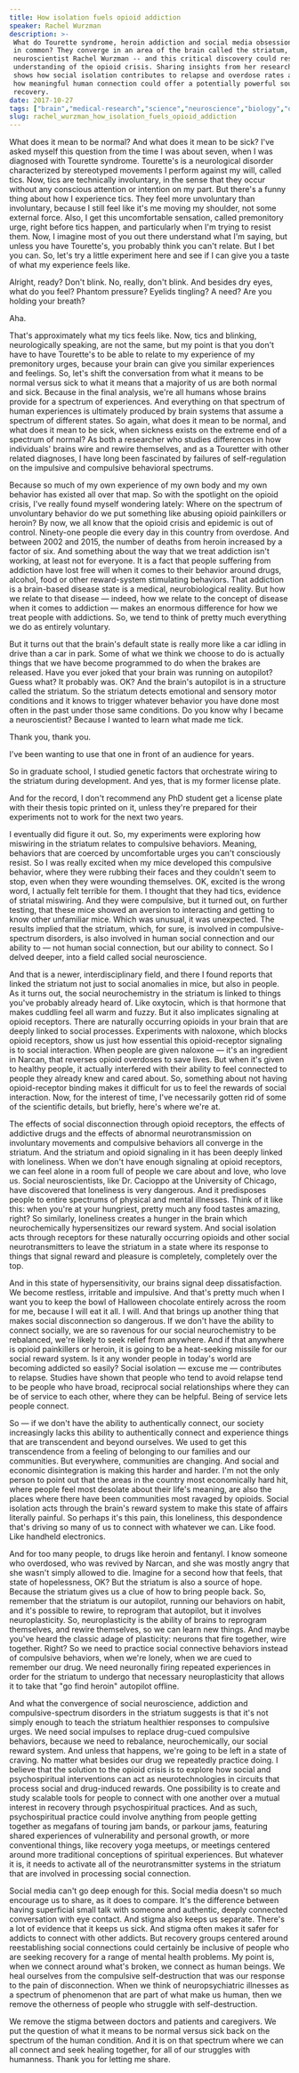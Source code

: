 ```yaml
---
title: How isolation fuels opioid addiction
speaker: Rachel Wurzman
description: >-
 What do Tourette syndrome, heroin addiction and social media obsession all have
 in common? They converge in an area of the brain called the striatum, says
 neuroscientist Rachel Wurzman -- and this critical discovery could reshape our
 understanding of the opioid crisis. Sharing insights from her research, Wurzman
 shows how social isolation contributes to relapse and overdose rates and reveals
 how meaningful human connection could offer a potentially powerful source of
 recovery.
date: 2017-10-27
tags: ["brain","medical-research","science","neuroscience","biology","opioids","addiction","tedx","public-health","narcotics","community","social-change","mental-health"]
slug: rachel_wurzman_how_isolation_fuels_opioid_addiction
---
```


What does it mean to be normal? And what does it mean to be sick? I've asked myself this
question from the time I was about seven, when I was diagnosed with Tourette syndrome.
Tourette's is a neurological disorder characterized by stereotyped movements I perform
against my will, called tics. Now, tics are technically involuntary, in the sense that
they occur without any conscious attention or intention on my part. But there's a funny
thing about how I experience tics. They feel more unvoluntary than involuntary, because I
still feel like it's me moving my shoulder, not some external force. Also, I get this
uncomfortable sensation, called premonitory urge, right before tics happen, and
particularly when I'm trying to resist them. Now, I imagine most of you out there
understand what I'm saying, but unless you have Tourette's, you probably think you can't
relate. But I bet you can. So, let's try a little experiment here and see if I can give
you a taste of what my experience feels like.

Alright, ready? Don't blink. No, really, don't blink. And besides dry eyes, what do you
feel? Phantom pressure? Eyelids tingling? A need? Are you holding your
breath?

Aha.

That's approximately what my tics feels like. Now, tics and blinking, neurologically
speaking, are not the same, but my point is that you don't have to have Tourette's to be
able to relate to my experience of my premonitory urges, because your brain can give you
similar experiences and feelings. So, let's shift the conversation from what it means to be
normal versus sick to what it means that a majority of us are both normal and sick.
Because in the final analysis, we're all humans whose brains provide for a spectrum of
experiences. And everything on that spectrum of human experiences is ultimately produced
by brain systems that assume a spectrum of different states. So again, what does it mean
to be normal, and what does it mean to be sick, when sickness exists on the extreme end of
a spectrum of normal? As both a researcher who studies differences in how individuals'
brains wire and rewire themselves, and as a Touretter with other related diagnoses, I have
long been fascinated by failures of self-regulation on the impulsive and compulsive
behavioral spectrums.

Because so much of my own experience of my own body and my own behavior has existed all
over that map. So with the spotlight on the opioid crisis, I've really found myself
wondering lately: Where on the spectrum of unvoluntary behavior do we put something like
abusing opioid painkillers or heroin? By now, we all know that the opioid crisis and
epidemic is out of control. Ninety-one people die every day in this country from overdose.
And between 2002 and 2015, the number of deaths from heroin increased by a factor of six.
And something about the way that we treat addiction isn't working, at least not for
everyone. It is a fact that people suffering from addiction have lost free will when it
comes to their behavior around drugs, alcohol, food or other reward-system stimulating
behaviors. That addiction is a brain-based disease state is a medical, neurobiological
reality. But how we relate to that disease — indeed, how we relate to the concept of
disease when it comes to addiction — makes an enormous difference for how we treat people
with addictions. So, we tend to think of pretty much everything we do as entirely
voluntary.

But it turns out that the brain's default state is really more like a car idling in drive
than a car in park. Some of what we think we choose to do is actually things that we have
become programmed to do when the brakes are released. Have you ever joked that your brain
was running on autopilot? Guess what? It probably was. OK? And the brain's autopilot is in
a structure called the striatum. So the striatum detects emotional and sensory motor
conditions and it knows to trigger whatever behavior you have done most often in the past
under those same conditions. Do you know why I became a neuroscientist? Because I wanted to
learn what made me tick.

Thank you, thank you.

I've been wanting to use that one in front of an audience for years.

So in graduate school, I studied genetic factors that orchestrate wiring to the striatum
during development. And yes, that is my former license plate.

And for the record, I don't recommend any PhD student get a license plate with their
thesis topic printed on it, unless they're prepared for their experiments not to work for
the next two years.

I eventually did figure it out. So, my experiments were exploring how miswiring in the
striatum relates to compulsive behaviors. Meaning, behaviors that are coerced by
uncomfortable urges you can't consciously resist. So I was really excited when my mice
developed this compulsive behavior, where they were rubbing their faces and they couldn't
seem to stop, even when they were wounding themselves. OK, excited is the wrong word, I
actually felt terrible for them. I thought that they had tics, evidence of striatal
miswiring. And they were compulsive, but it turned out, on further testing, that these
mice showed an aversion to interacting and getting to know other unfamiliar mice. Which
was unusual, it was unexpected. The results implied that the striatum, which, for sure, is
involved in compulsive-spectrum disorders, is also involved in human social connection and
our ability to — not human social connection, but our ability to connect. So I delved
deeper, into a field called social neuroscience.

And that is a newer, interdisciplinary field, and there I found reports that linked the
striatum not just to social anomalies in mice, but also in people. As it turns out, the
social neurochemistry in the striatum is linked to things you've probably already heard
of. Like oxytocin, which is that hormone that makes cuddling feel all warm and fuzzy. But
it also implicates signaling at opioid receptors. There are naturally occurring opioids in
your brain that are deeply linked to social processes. Experiments with naloxone, which
blocks opioid receptors, show us just how essential this opioid-receptor signaling is to
social interaction. When people are given naloxone — it's an ingredient in Narcan, that
reverses opioid overdoses to save lives. But when it's given to healthy people, it
actually interfered with their ability to feel connected to people they already knew and
cared about. So, something about not having opioid-receptor binding makes it difficult for
us to feel the rewards of social interaction. Now, for the interest of time, I've
necessarily gotten rid of some of the scientific details, but briefly, here's where we're
at.

The effects of social disconnection through opioid receptors, the effects of addictive
drugs and the effects of abnormal neurotransmission on involuntary movements and
compulsive behaviors all converge in the striatum. And the striatum and opioid signaling
in it has been deeply linked with loneliness. When we don't have enough signaling at opioid
receptors, we can feel alone in a room full of people we care about and love, who love us.
Social neuroscientists, like Dr. Cacioppo at the University of Chicago, have discovered
that loneliness is very dangerous. And it predisposes people to entire spectrums of
physical and mental illnesses. Think of it like this: when you're at your hungriest, pretty
much any food tastes amazing, right? So similarly, loneliness creates a hunger in the
brain which neurochemically hypersensitizes our reward system. And social isolation acts
through receptors for these naturally occurring opioids and other social neurotransmitters
to leave the striatum in a state where its response to things that signal reward and
pleasure is completely, completely over the top.

And in this state of hypersensitivity, our brains signal deep dissatisfaction. We become
restless, irritable and impulsive. And that's pretty much when I want you to keep the bowl
of Halloween chocolate entirely across the room for me, because I will eat it all. I
will. And that brings up another thing that makes social disconnection so dangerous. If we
don't have the ability to connect socially, we are so ravenous for our social
neurochemistry to be rebalanced, we're likely to seek relief from anywhere. And if that
anywhere is opioid painkillers or heroin, it is going to be a heat-seeking missile for our
social reward system. Is it any wonder people in today's world are becoming addicted so
easily? Social isolation — excuse me — contributes to relapse. Studies have shown that
people who tend to avoid relapse tend to be people who have broad, reciprocal social
relationships where they can be of service to each other, where they can be helpful. Being
of service lets people connect.

So — if we don't have the ability to authentically connect, our society increasingly lacks
this ability to authentically connect and experience things that are transcendent and
beyond ourselves. We used to get this transcendence from a feeling of belonging to our
families and our communities. But everywhere, communities are changing. And social and
economic disintegration is making this harder and harder. I'm not the only person to point
out that the areas in the country most economically hard hit, where people feel most
desolate about their life's meaning, are also the places where there have been communities
most ravaged by opioids. Social isolation acts through the brain's reward system to make
this state of affairs literally painful. So perhaps it's this pain, this loneliness, this
despondence that's driving so many of us to connect with whatever we can. Like food. Like
handheld electronics.

And for too many people, to drugs like heroin and fentanyl. I know someone who overdosed,
who was revived by Narcan, and she was mostly angry that she wasn't simply allowed to die.
Imagine for a second how that feels, that state of hopelessness, OK? But the striatum is
also a source of hope. Because the striatum gives us a clue of how to bring people back.
So, remember that the striatum is our autopilot, running our behaviors on habit, and it's
possible to rewire, to reprogram that autopilot, but it involves neuroplasticity. So,
neuroplasticity is the ability of brains to reprogram themselves, and rewire themselves,
so we can learn new things. And maybe you've heard the classic adage of plasticity:
neurons that fire together, wire together. Right? So we need to practice social connective
behaviors instead of compulsive behaviors, when we're lonely, when we are cued to remember
our drug. We need neuronally firing repeated experiences in order for the striatum to
undergo that necessary neuroplasticity that allows it to take that "go find heroin"
autopilot offline.

And what the convergence of social neuroscience, addiction and compulsive-spectrum
disorders in the striatum suggests is that it's not simply enough to teach the striatum
healthier responses to compulsive urges. We need social impulses to replace drug-cued
compulsive behaviors, because we need to rebalance, neurochemically, our social reward
system. And unless that happens, we're going to be left in a state of craving. No matter
what besides our drug we repeatedly practice doing. I believe that the solution to the
opioid crisis is to explore how social and psychospiritual interventions can act as
neurotechnologies in circuits that process social and drug-induced rewards. One
possibility is to create and study scalable tools for people to connect with one another
over a mutual interest in recovery through psychospiritual practices. And as such,
psychospiritual practice could involve anything from people getting together as megafans
of touring jam bands, or parkour jams, featuring shared experiences of vulnerability and
personal growth, or more conventional things, like recovery yoga meetups, or meetings
centered around more traditional conceptions of spiritual experiences. But whatever it is,
it needs to activate all of the neurotransmitter systems in the striatum that are involved
in processing social connection.

Social media can't go deep enough for this. Social media doesn't so much encourage us to
share, as it does to compare. It's the difference between having superficial small talk
with someone and authentic, deeply connected conversation with eye contact. And stigma
also keeps us separate. There's a lot of evidence that it keeps us sick. And stigma often
makes it safer for addicts to connect with other addicts. But recovery groups centered
around reestablishing social connections could certainly be inclusive of people who are
seeking recovery for a range of mental health problems. My point is, when we connect around
what's broken, we connect as human beings. We heal ourselves from the compulsive
self-destruction that was our response to the pain of disconnection. When we think of
neuropsychiatric illnesses as a spectrum of phenomenon that are part of what make us
human, then we remove the otherness of people who struggle with self-destruction.

We remove the stigma between doctors and patients and caregivers. We put the question of
what it means to be normal versus sick back on the spectrum of the human condition. And it
is on that spectrum where we can all connect and seek healing together, for all of our
struggles with humanness. Thank you for letting me share.

<!--
ad_duration=3.33
comment_count=26
event="TEDxMidAtlantic"
external_start_time=0
has_talk_citation=1
intro_duration=11.82
is_subtitle_required="False"
is_talk_featured="True"
language="en"
language_swap="False"
native_language="en"
number_of_related_talks=6
number_of_speakers=1
number_of_subtitled_videos=13
number_of_tags=13
number_of_talk_download_languages=13
number_of_talk_more_resources=0
number_of_talk_recommendations=2
number_of_talks_take_actions=2
post_ad_duration=0.83
published_timestamp="2018-10-29 14:48:14"
recording_date="2017-10-27"
speaker_description="Neuroscientist"
speaker_is_published=1
speaker_name="Rachel Wurzman"
talk_more_resources=[]
talk_name="How isolation fuels opioid addiction"
talk_recommendations_blurb="More resources curated by Rachel Wurzman"
talks_tags=["brain","medical-research","science","neuroscience","biology","opioids","addiction","tedx","public-health","narcotics","community","social-change","mental-health"]
url_audio="https://download.ted.com/talks/RachelWurzman_2017X.mp3?apikey=acme-roadrunner"
url_photo_speaker="https://pe.tedcdn.com/images/ted/b767e772434e34f9ec722c7d97919c0938f2d52e_254x191.jpg"
url_photo_talk="https://s3.amazonaws.com/talkstar-photos/uploads/ad5903e5-4b94-4915-8994-3e74ae11f58c/RachelWurzman_2017X-embed.jpg"
url_webpage="https://www.ted.com/talks/rachel_wurzman_how_isolation_fuels_opioid_addiction"
video_type_name="TEDx Talk"
-->